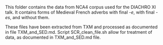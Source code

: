 This folder contains the data from NCA4 corpus used for the DIACHRO XI talk.
It contains forms of Medieval French adverbs with final _-e_, with final _-es_, and without them.

These files have been extracted from TXM and processed as documented in file TXM_and_SED.md.
Script SCR_clean_file.sh allow for treatment of data, as documented in TXM_and_SED.md file.
